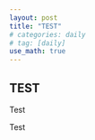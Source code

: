 ```yaml
---
layout: post
title: "TEST"
# categories: daily
# tag: [daily]
use_math: true
---
```


## TEST

Test

Test
